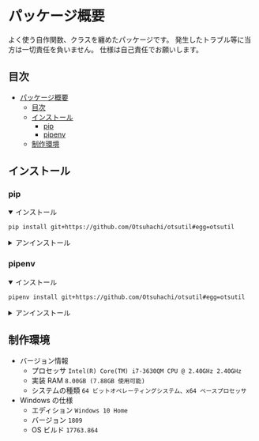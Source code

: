 # パッケージ概要

よく使う自作関数、クラスを纏めたパッケージです。
発生したトラブル等に当方は一切責任を負いません。
仕様は自己責任でお願いします。

## 目次

- [パッケージ概要](#%e3%83%91%e3%83%83%e3%82%b1%e3%83%bc%e3%82%b8%e6%a6%82%e8%a6%81)
  - [目次](#%e7%9b%ae%e6%ac%a1)
  - [インストール](#%e3%82%a4%e3%83%b3%e3%82%b9%e3%83%88%e3%83%bc%e3%83%ab)
    - [pip](#pip)
    - [pipenv](#pipenv)
  - [制作環境](#%e5%88%b6%e4%bd%9c%e7%92%b0%e5%a2%83)

## インストール

### pip

<details open><summary>インストール</summary>

```Console
pip install git+https://github.com/Otsuhachi/otsutil#egg=otsutil
```

</details>
<details><summary>アンインストール</summary>

```Console
pip uninstall otsutil
```

</details>

### pipenv

<details open><summary>インストール</summary>

```Console
pipenv install git+https://github.com/Otsuhachi/otsutil#egg=otsutil
```

</details>
<details><summary>アンインストール</summary>

```Console
pipenv uninstall otsutil
```

</details>

## 制作環境

- バージョン情報
  - プロセッサ
    `Intel(R) Core(TM) i7-3630QM CPU @ 2.40GHz 2.40GHz`
  - 実装 RAM
    `8.00GB (7.88GB 使用可能)`
  - システムの種類
    `64 ビットオペレーティングシステム、x64 ベースプロセッサ`
- Windows の仕様
  - エディション
    `Windows 10 Home`
  - バージョン
    `1809`
  - OS ビルド
    `17763.864`
